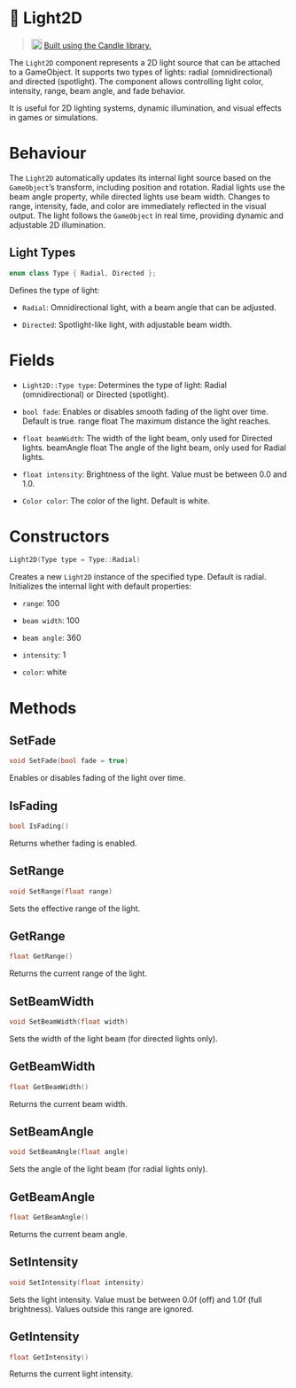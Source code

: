 # 🧩 Light2D

> <img src="https://raw.githubusercontent.com/MiguelMJ/Candle/master/doc/logo.svg" style="width: 19px; position: relative; top: 2px"> [Built using the Candle library.](https://github.com/MiguelMJ/Candle)


The ```Light2D``` component represents a 2D light source that can be attached to a GameObject. It supports two types of lights: radial (omnidirectional) and directed (spotlight). The component allows controlling light color, intensity, range, beam angle, and fade behavior.

It is useful for 2D lighting systems, dynamic illumination, and visual effects in games or simulations.

# Behaviour

The ```Light2D``` automatically updates its internal light source based on the ```GameObject```’s transform, including position and rotation. Radial lights use the beam angle property, while directed lights use beam width. Changes to range, intensity, fade, and color are immediately reflected in the visual output. The light follows the ```GameObject``` in real time, providing dynamic and adjustable 2D illumination.


## Light Types
```cpp
enum class Type { Radial, Directed };
```
Defines the type of light:

* ```Radial```: Omnidirectional light, with a beam angle that can be adjusted.

* ```Directed```: Spotlight-like light, with adjustable beam width.

# Fields

* ```Light2D::Type type```: Determines the type of light: Radial (omnidirectional) or Directed (spotlight).

* ```bool fade```: Enables or disables smooth fading of the light over time. Default is true.
range	float	The maximum distance the light reaches.

* ```float beamWidth```: The width of the light beam, only used for Directed lights.
beamAngle	float	The angle of the light beam, only used for Radial lights.

* ```float intensity```: Brightness of the light. Value must be between 0.0 and 1.0.

* ```Color color```: The color of the light. Default is white.

# Constructors

```cpp
Light2D(Type type = Type::Radial)
```

Creates a new ```Light2D``` instance of the specified type. Default is radial. Initializes the internal light with default properties:

* ```range```: 100

* ```beam width```: 100

* ```beam angle```: 360

* ```intensity```: 1

* ```color```: white

# Methods

## SetFade
```cpp
void SetFade(bool fade = true)
```

Enables or disables fading of the light over time.

## IsFading
```cpp
bool IsFading()
```

Returns whether fading is enabled.

## SetRange
```cpp
void SetRange(float range)
```

Sets the effective range of the light.

## GetRange
```cpp
float GetRange()
```

Returns the current range of the light.

## SetBeamWidth
```cpp
void SetBeamWidth(float width)
```

Sets the width of the light beam (for directed lights only).

## GetBeamWidth
```cpp
float GetBeamWidth()
```

Returns the current beam width.

## SetBeamAngle
```cpp
void SetBeamAngle(float angle)
```

Sets the angle of the light beam (for radial lights only).

## GetBeamAngle
```cpp
float GetBeamAngle()
```

Returns the current beam angle.

## SetIntensity
```cpp
void SetIntensity(float intensity)
```

Sets the light intensity. Value must be between 0.0f (off) and 1.0f (full brightness). Values outside this range are ignored.

## GetIntensity
```cpp
float GetIntensity()
```

Returns the current light intensity.
